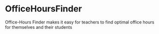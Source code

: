 # OfficeHoursFinder
Office-Hours Finder makes it easy for teachers to find optimal office hours for themselves and their students
